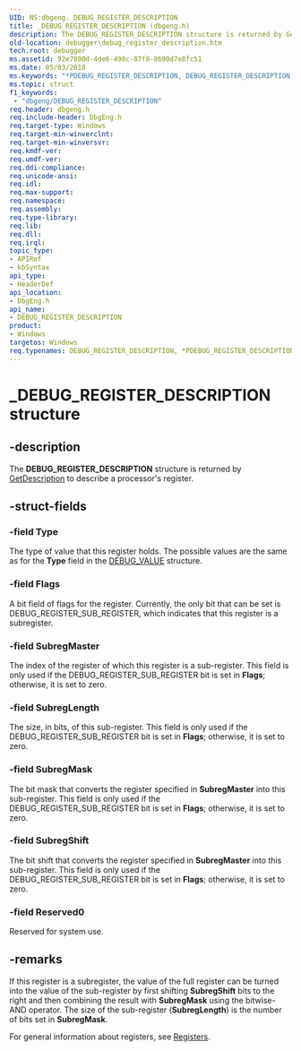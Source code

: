 ```yaml
---
UID: NS:dbgeng._DEBUG_REGISTER_DESCRIPTION
title: _DEBUG_REGISTER_DESCRIPTION (dbgeng.h)
description: The DEBUG_REGISTER_DESCRIPTION structure is returned by GetDescription to describe a processor's register.
old-location: debugger\debug_register_description.htm
tech.root: debugger
ms.assetid: 92e7800d-4de6-498c-87f8-8690d7e8fc51
ms.date: 05/03/2018
ms.keywords: "*PDEBUG_REGISTER_DESCRIPTION, DEBUG_REGISTER_DESCRIPTION, DEBUG_REGISTER_DESCRIPTION structure [Windows Debugging], PDEBUG_REGISTER_DESCRIPTION, PDEBUG_REGISTER_DESCRIPTION structure pointer [Windows Debugging], Structures_a7dd005e-3383-4c58-8b01-fe2127d6bc20.xml, _DEBUG_REGISTER_DESCRIPTION, dbgeng/DEBUG_REGISTER_DESCRIPTION, dbgeng/PDEBUG_REGISTER_DESCRIPTION, debugger.debug_register_description"
ms.topic: struct
f1_keywords:
 - "dbgeng/DEBUG_REGISTER_DESCRIPTION"
req.header: dbgeng.h
req.include-header: DbgEng.h
req.target-type: Windows
req.target-min-winverclnt: 
req.target-min-winversvr: 
req.kmdf-ver: 
req.umdf-ver: 
req.ddi-compliance: 
req.unicode-ansi: 
req.idl: 
req.max-support: 
req.namespace: 
req.assembly: 
req.type-library: 
req.lib: 
req.dll: 
req.irql: 
topic_type:
- APIRef
- kbSyntax
api_type:
- HeaderDef
api_location:
- DbgEng.h
api_name:
- DEBUG_REGISTER_DESCRIPTION
product:
- Windows
targetos: Windows
req.typenames: DEBUG_REGISTER_DESCRIPTION, *PDEBUG_REGISTER_DESCRIPTION
---
```


# _DEBUG_REGISTER_DESCRIPTION structure


## -description


The <b>DEBUG_REGISTER_DESCRIPTION</b> structure is returned by <a href="https://docs.microsoft.com/windows-hardware/drivers/ddi/dbgeng/nf-dbgeng-idebugregisters2-getdescription">GetDescription</a> to describe a processor's register.


## -struct-fields




### -field Type

The type of value that this register holds.  The possible values are the same as for the <b>Type</b> field in the <a href="https://docs.microsoft.com/windows-hardware/drivers/ddi/dbgeng/ns-dbgeng-_debug_value">DEBUG_VALUE</a> structure.


### -field Flags

A bit field of flags for the register.  Currently, the only bit that can be set is DEBUG_REGISTER_SUB_REGISTER, which indicates that this register is a subregister.


### -field SubregMaster

The index of the register of which this register is a sub-register.  This field is only used if the DEBUG_REGISTER_SUB_REGISTER bit is set in <b>Flags</b>; otherwise, it is set to zero.


### -field SubregLength

The size, in bits, of this sub-register.  This field is only used if the DEBUG_REGISTER_SUB_REGISTER bit is set in <b>Flags</b>; otherwise, it is set to zero.


### -field SubregMask

The bit mask that converts the register specified in <b>SubregMaster</b> into this sub-register.  This field is only used if the DEBUG_REGISTER_SUB_REGISTER bit is set in <b>Flags</b>; otherwise, it is set to zero.


### -field SubregShift

The bit shift that converts the register specified in <b>SubregMaster</b> into this sub-register.  This field is only used if the DEBUG_REGISTER_SUB_REGISTER bit is set in <b>Flags</b>; otherwise, it is set to zero.


### -field Reserved0

Reserved for system use.


## -remarks



If this register is a subregister, the value of the full register can be turned into the value of the sub-register by first shifting <b>SubregShift</b> bits to the right and then combining the result with <b>SubregMask</b> using the bitwise-AND operator.  The size of the sub-register (<b>SubregLength</b>) is the number of bits set in <b>SubregMask</b>.

For general information about registers, see <a href="https://docs.microsoft.com/windows-hardware/drivers/debugger/registers">Registers</a>.



